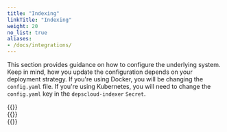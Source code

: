```yaml
---
title: "Indexing"
linkTitle: "Indexing"
weight: 20
no_list: true
aliases:
- /docs/integrations/
---
```


This section provides guidance on how to configure the underlying system.
Keep in mind, how you update the configuration depends on your deployment strategy.
If you're using Docker, you will be changing the `config.yaml` file.
If you're using Kubernetes, you will need to change the `config.yaml` key in the `depscloud-indexer` `Secret`.

<div class="row" style="max-width: 80%;">
  <div class="col-sm-6 col-md-4">
    {{<card-icon
      border="white"
      src="/images/github.png"
      title="GitHub"
      link="/docs/deployment/config/indexing/github/"
      text=""
      >}}
  </div>
  <div class="col-sm-6 col-md-4">
    {{<card-icon
      border="white"
      src="/images/gitlab.png"
      title="GitLab"
      link="/docs/deployment/config/indexing/gitlab/"
      text=""
    >}}
  </div>
  <div class="col-sm-6 col-md-4">
    {{<card-icon
      border="white"
      src="/images/bitbucket.png"
      title="BitBucket"
      link="/docs/deployment/config/indexing/bitbucket/"
      text=""
    >}}
  </div>
</div>
